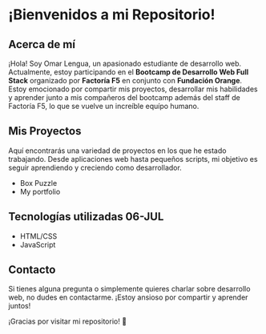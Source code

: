 # ¡Bienvenidos a mi Repositorio!

## Acerca de mí
¡Hola! Soy Omar Lengua, un apasionado estudiante de desarrollo web. Actualmente, estoy participando en el **Bootcamp de Desarrollo Web Full Stack** organizado por **Factoría F5** en conjunto con **Fundación Orange**. Estoy emocionado por compartir mis proyectos, desarrollar mis habilidades y aprender junto a mis compañeros del bootcamp además del staff de Factoría F5, lo que se vuelve un increíble equípo humano. 

## Mis Proyectos
Aquí encontrarás una variedad de proyectos en los que he estado trabajando. Desde aplicaciones web hasta pequeños scripts, mi objetivo es seguir aprendiendo y creciendo como desarrollador.

- Box Puzzle
- My portfolio

## Tecnologías utilizadas 06-JUL
- HTML/CSS
- JavaScript

## Contacto
Si tienes alguna pregunta o simplemente quieres charlar sobre desarrollo web, no dudes en contactarme. ¡Estoy ansioso por compartir y aprender juntos!

¡Gracias por visitar mi repositorio! 🚀

